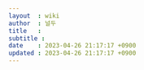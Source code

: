 ```yaml
---
layout  : wiki
author  : 널두
title   : 
subtitle : 
date    : 2023-04-26 21:17:17 +0900
updated : 2023-04-26 21:17:17 +0900
---
```


## 

